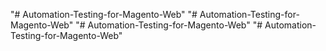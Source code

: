 "# Automation-Testing-for-Magento-Web" 
"# Automation-Testing-for-Magento-Web" 
"# Automation-Testing-for-Magento-Web" 
"# Automation-Testing-for-Magento-Web" 
